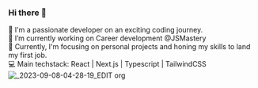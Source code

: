 ### Hi there 👋

🚀 I'm a passionate developer on an exciting coding journey. <br />
🔭 I’m currently working on Career development @JSMastery <br />
🔭 Currently, I'm focusing on personal projects and honing my skills to land my first job. <br />
💻 Main techstack: React | Next.js | Typescript | TailwindCSS 
![_2023-09-08-04-28-19_EDIT org](https://github.com/mlguels/mlguels/assets/104812366/597977ce-9eab-4d08-8bcd-9370518019ec)
